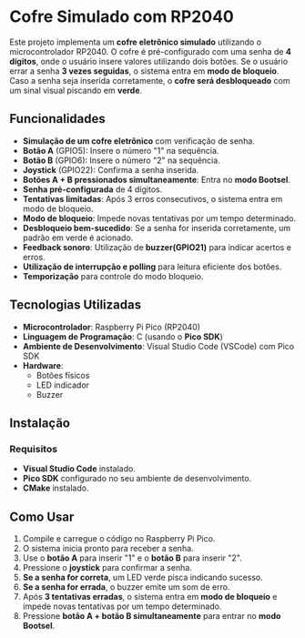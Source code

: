 # Cofre Simulado com RP2040

Este projeto implementa um **cofre eletrônico simulado** utilizando o microcontrolador RP2040. O cofre é pré-configurado com uma senha de **4 dígitos**, onde o usuário insere valores utilizando dois botões. Se o usuário errar a senha **3 vezes seguidas**, o sistema entra em **modo de bloqueio**. Caso a senha seja inserida corretamente, o **cofre será desbloqueado** com um sinal visual piscando em **verde**.

## Funcionalidades

- **Simulação de um cofre eletrônico** com verificação de senha.
- **Botão A** (GPIO5): Insere o número "1" na sequência.
- **Botão B** (GPIO6): Insere o número "2" na sequência.
- **Joystick** (GPIO22): Confirma a senha inserida.
- **Botões A + B pressionados simultaneamente**: Entra no **modo Bootsel**.
- **Senha pré-configurada** de 4 dígitos.
- **Tentativas limitadas**: Após 3 erros consecutivos, o sistema entra em modo de bloqueio.
- **Modo de bloqueio**: Impede novas tentativas por um tempo determinado.
- **Desbloqueio bem-sucedido**: Se a senha for inserida corretamente, um padrão em verde é acionado.
- **Feedback sonoro**: Utilização de **buzzer(GPIO21)** para indicar acertos e erros.
- **Utilização de interrupção e polling** para leitura eficiente dos botões.
- **Temporização** para controle do modo bloqueio.

## Tecnologias Utilizadas

- **Microcontrolador**: Raspberry Pi Pico (RP2040)
- **Linguagem de Programação**: C (usando o **Pico SDK**)
- **Ambiente de Desenvolvimento**: Visual Studio Code (VSCode) com Pico SDK
- **Hardware**:
  - Botões físicos
  - LED indicador
  - Buzzer

## Instalação

### Requisitos

- **Visual Studio Code** instalado.
- **Pico SDK** configurado no seu ambiente de desenvolvimento.
- **CMake** instalado.

## Como Usar

1. Compile e carregue o código no Raspberry Pi Pico.
2. O sistema inicia pronto para receber a senha.
3. Use o **botão A** para inserir "1" e o **botão B** para inserir "2".
4. Pressione o **joystick** para confirmar a senha.
5. **Se a senha for correta**, um LED verde pisca indicando sucesso.
6. **Se a senha for errada**, o buzzer emite um som de erro.
7. Após **3 tentativas erradas**, o sistema entra em **modo de bloqueio** e impede novas tentativas por um tempo determinado.
8. Pressione **botão A + botão B simultaneamente** para entrar no **modo Bootsel**.
